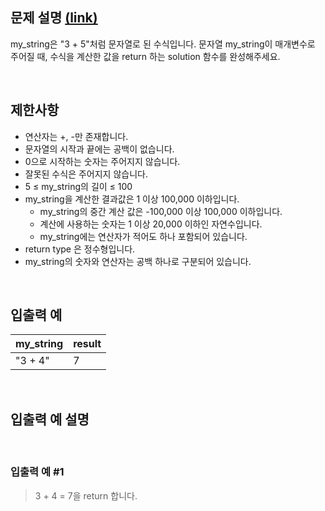 ## 문제 설명 [(link)](https://school.programmers.co.kr/learn/courses/30/lessons/120902?language=javascript)

my_string은 "3 + 5"처럼 문자열로 된 수식입니다. 문자열 my_string이 매개변수로 주어질 때, 수식을 계산한 값을 return 하는 solution 함수를 완성해주세요.

<br>

## 제한사항

- 연산자는 +, -만 존재합니다.
- 문자열의 시작과 끝에는 공백이 없습니다.
- 0으로 시작하는 숫자는 주어지지 않습니다.
- 잘못된 수식은 주어지지 않습니다.
- 5 ≤ my_string의 길이 ≤ 100
- my_string을 계산한 결과값은 1 이상 100,000 이하입니다.
  - my_string의 중간 계산 값은 -100,000 이상 100,000 이하입니다.
  - 계산에 사용하는 숫자는 1 이상 20,000 이하인 자연수입니다.
  - my_string에는 연산자가 적어도 하나 포함되어 있습니다.
- return type 은 정수형입니다.
- my_string의 숫자와 연산자는 공백 하나로 구분되어 있습니다.

<br>

## 입출력 예

| my_string | result |
| --------- | ------ |
| "3 + 4"   | 7      |

<br>

## 입출력 예 설명

<br>

### 입출력 예 #1

> 3 + 4 = 7을 return 합니다.
